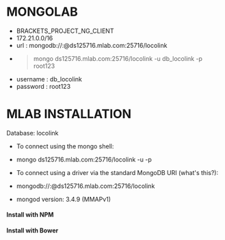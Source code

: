 


# MONGOLAB
* BRACKETS_PROJECT_NG_CLIENT
* 172.21.0.0/16
* url : mongodb://<dbuser>:<dbpassword>@ds125716.mlab.com:25716/locolink
* >mongo ds125716.mlab.com:25716/locolink -u db_locolink -p root123
* username : db_locolink
* password : root123
# MLAB INSTALLATION

Database: locolink


* To connect using the mongo shell:
* mongo ds125716.mlab.com:25716/locolink -u <dbuser> -p <dbpassword>
* To connect using a driver via the standard MongoDB URI (what's this?):

* mongodb://<dbuser>:<dbpassword>@ds125716.mlab.com:25716/locolink
* mongod version: 3.4.9 (MMAPv1)
#### Install with NPM


#### Install with Bower




